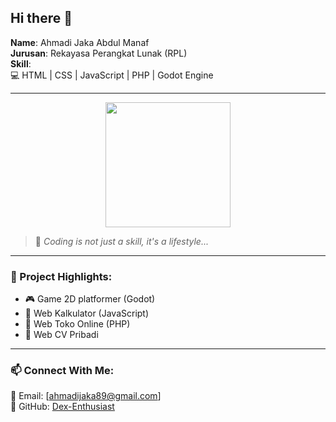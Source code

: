 ## Hi there 👋

**Name**: Ahmadi Jaka Abdul Manaf  
**Jurusan**: Rekayasa Perangkat Lunak (RPL)  
**Skill**:  
💻 HTML | CSS | JavaScript | PHP | Godot Engine

---

<p align="center">
  <img src="https://imgur.com/4NlxbS0" width="200"/>
</p>


> 🚀 *Coding is not just a skill, it's a lifestyle...*

---

### 📌 Project Highlights:
- 🎮 Game 2D platformer (Godot)
- 🧮 Web Kalkulator (JavaScript)
- 🛒 Web Toko Online (PHP)
- 📄 Web CV Pribadi

---

### 📫 Connect With Me:
📧 Email: [ahmadijaka89@gmail.com]  
📎 GitHub: [Dex-Enthusiast](https://github.com/Dex-Enthusiast)

<!--
**Dex-Enthusiast/Dex-Enthusiast** is a ✨ _special_ ✨ repository because its `README.md` (this file) appears on your GitHub profile.

Here are some ideas to get you started:

- 🔭 I’m currently working on ...
- 🌱 I’m currently learning ...
- 👯 I’m looking to collaborate on ...
- 🤔 I’m looking for help with ...
- 💬 Ask me about ...
- 📫 How to reach me: ...
- 😄 Pronouns: ...
- ⚡ Fun fact: ...
-->
